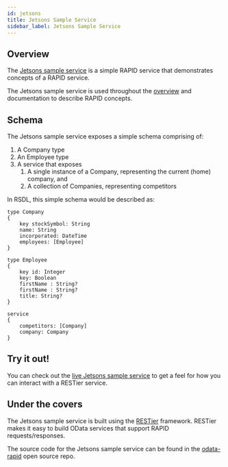 ```yaml
---
id: jetsons
title: Jetsons Sample Service
sidebar_label: Jetsons Sample Service
---
```


## Overview
The [Jetsons sample service](https://jetsons.azurewebsites.net/) is a simple RAPID service that demonstrates concepts of a RAPID service.

The Jetsons sample service is used throughout the [overview](../rapid-pro-read.md) and documentation to describe RAPID concepts.

## Schema
The Jetsons sample service exposes a simple schema comprising of:
 1. A Company type
 2. An Employee type
 3. A service that exposes
     1. A single instance of a Company, representing the current (home) company, and
     2. A collection of Companies, representing competitors

In RSDL, this simple schema would be described as:

~~~rsdl
type Company
{
    key stockSymbol: String
    name: String
    incorporated: DateTime
    employees: [Employee]
}

type Employee
{
    key id: Integer 
    key: Boolean
    firstName : String?
    firstName : String?
    title: String?
}

service
{
    competitors: [Company]
    company: Company
}
~~~

## Try it out!
You can check out the [live Jetsons sample service](https://jetsons.azurewebsites.net/) to get a feel for how you can interact with a RESTier service.

## Under the covers
The Jetsons sample service is built using the [RESTier](https://github.com/OData/RESTier) framework.  RESTier makes it easy to build OData services that support RAPID requests/responses.

The source code for the Jetsons sample service can be found in the [odata-rapid](https://github.com/oasis-open/odata-rapid/tree/main/samples/Jetsons/Jetsons) open source repo.